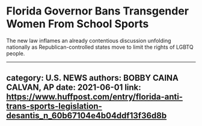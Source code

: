 # Florida Governor Bans Transgender Women From School Sports

The new law inflames an already contentious discussion unfolding nationally as Republican-controlled states move to limit the rights of LGBTQ people.

---
category: U.S. NEWS
authors: BOBBY CAINA CALVAN, AP
date: 2021-06-01
link: https://www.huffpost.com/entry/florida-anti-trans-sports-legislation-desantis_n_60b67104e4b04ddf13f36d8b
---
